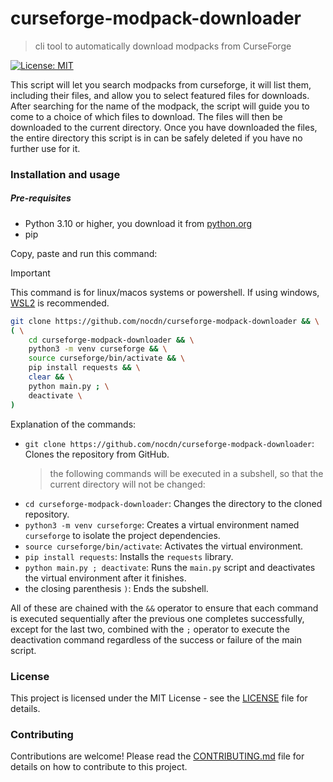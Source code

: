 # curseforge-modpack-downloader

> cli tool to automatically download modpacks from CurseForge

[![License: MIT](https://img.shields.io/badge/License-MIT-yellow.svg)](https://opensource.org/licenses/MIT)

This script will let you search modpacks from curseforge, it will list them, including their files, and allow you to select featured files for downloads. After searching for the name of the modpack, the script will guide you to come to a choice of which files to download. The files will then be downloaded to the current directory. Once you have downloaded the files, the entire directory this script is in can be safely deleted if you have no further use for it.

### Installation and usage

##### Pre-requisites

- Python 3.10 or higher, you download it from [python.org](https://www.python.org/downloads/)
- pip

Copy, paste and run this command:

> [!IMPORTANT]
> This command is for linux/macos systems or powershell. If using windows, [WSL2](https://learn.microsoft.com/en-us/windows/wsl/install) is recommended.

```bash
git clone https://github.com/nocdn/curseforge-modpack-downloader && \
( \
    cd curseforge-modpack-downloader && \
    python3 -m venv curseforge && \
    source curseforge/bin/activate && \
    pip install requests && \
    clear && \
    python main.py ; \
    deactivate \
)
```

Explanation of the commands:

- `git clone https://github.com/nocdn/curseforge-modpack-downloader`: Clones the repository from GitHub.
  > the following commands will be executed in a subshell, so that the current directory will not be changed:
- `cd curseforge-modpack-downloader`: Changes the directory to the cloned repository.
- `python3 -m venv curseforge`: Creates a virtual environment named `curseforge` to isolate the project dependencies.
- `source curseforge/bin/activate`: Activates the virtual environment.
- `pip install requests`: Installs the `requests` library.
- `python main.py ; deactivate`: Runs the `main.py` script and deactivates the virtual environment after it finishes.
- the closing parenthesis `)`: Ends the subshell.

All of these are chained with the `&&` operator to ensure that each command is executed sequentially after the previous one completes successfully, except for the last two, combined with the `;` operator to execute the deactivation command regardless of the success or failure of the main script.

### License

This project is licensed under the MIT License - see the [LICENSE](LICENSE) file for details.

### Contributing

Contributions are welcome! Please read the [CONTRIBUTING.md](CONTRIBUTING.md) file for details on how to contribute to this project.
